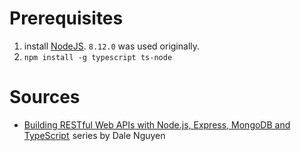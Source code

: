 # Prerequisites

1. install [NodeJS](https://nodejs.org/en/). `8.12.0` was used originally.
1. `npm install -g typescript ts-node
`

# Sources

* [Building RESTful Web APIs with Node.js, Express, MongoDB and TypeScript ](https://itnext.io/building-restful-web-apis-with-node-js-express-mongodb-and-typescript-part-1-2-195bdaf129cf) series by Dale Nguyen